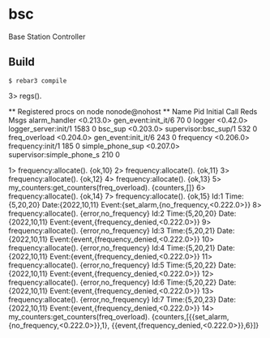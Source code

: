 bsc
=====

Base Station Controller

Build
-----

    $ rebar3 compile

3> regs().

** Registered procs on node nonode@nohost **
Name                  Pid          Initial Call                      Reds Msgs
alarm_handler         <0.213.0>    gen_event:init_it/6                 70    0
logger                <0.42.0>     logger_server:init/1              1583    0
bsc_sup               <0.203.0>    supervisor:bsc_sup/1               532    0
freq_overload         <0.204.0>    gen_event:init_it/6                243    0
frequency             <0.206.0>    frequency:init/1                   185    0
simple_phone_sup      <0.207.0>    supervisor:simple_phone_s          210    0



1> frequency:allocate().
{ok,10}
2> frequency:allocate().
{ok,11}
3> frequency:allocate().
{ok,12}
4> frequency:allocate().
{ok,13}
5> my_counters:get_counters(freq_overload).
{counters,[]}
6> frequency:allocate().
{ok,14}
7> frequency:allocate().
{ok,15}
Id:1 Time:{5,20,20} Date:{2022,10,11}
Event:{set_alarm,{no_frequency,<0.222.0>}}
8> frequency:allocate().
{error,no_frequency}
Id:2 Time:{5,20,20} Date:{2022,10,11}
Event:{event,{frequency_denied,<0.222.0>}}
9> frequency:allocate().
{error,no_frequency}
Id:3 Time:{5,20,21} Date:{2022,10,11}
Event:{event,{frequency_denied,<0.222.0>}}
10> frequency:allocate().
{error,no_frequency}
Id:4 Time:{5,20,21} Date:{2022,10,11}
Event:{event,{frequency_denied,<0.222.0>}}
11> frequency:allocate().
{error,no_frequency}
Id:5 Time:{5,20,22} Date:{2022,10,11}
Event:{event,{frequency_denied,<0.222.0>}}
12> frequency:allocate().
{error,no_frequency}
Id:6 Time:{5,20,22} Date:{2022,10,11}
Event:{event,{frequency_denied,<0.222.0>}}
13> frequency:allocate().
{error,no_frequency}
Id:7 Time:{5,20,23} Date:{2022,10,11}
Event:{event,{frequency_denied,<0.222.0>}}
14> my_counters:get_counters(freq_overload).
{counters,[{{set_alarm,{no_frequency,<0.222.0>}},1},
           {{event,{frequency_denied,<0.222.0>}},6}]}


